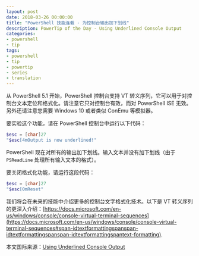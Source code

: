 ```yaml
---
layout: post
date: 2018-03-26 00:00:00
title: "PowerShell 技能连载 - 为控制台输出加下划线"
description: PowerTip of the Day - Using Underlined Console Output
categories:
- powershell
- tip
tags:
- powershell
- tip
- powertip
- series
- translation
---
```

从 PowerShell 5.1 开始，PowerShell 控制台支持 VT 转义序列，它可以用于对控制台文本定位和格式化。请注意它只对控制台有效，而对 PowerShell ISE 无效。另外还请注意您需要 Windows 10 或者类似 ConEmu 等模拟器。

要实验这个功能，请在 PowerShell 控制台中运行以下代码：

```powershell
$esc = [char]27
"$esc[4mOutput is now underlined!"
```

PowerShell 现在对所有的输出加下划线。输入文本并没有加下划线（由于 `PSReadLine` 处理所有输入文本的格式）。

要关闭格式化功能，请运行这段代码：

```powershell
$esc = [char]27
"$esc[0mReset"
```

我们将会在未来的技能中介绍更多的控制台文字格式化技术。以下是 VT 转义序列的更深入介绍：[https://docs.microsoft.com/en-us/windows/console/console-virtual-terminal-sequences](https://docs.microsoft.com/en-us/windows/console/console-virtual-terminal-sequences#span-idtextformattingspanspan-idtextformattingspanspan-idtextformattingspantext-formatting).

<!--more-->
本文国际来源：[Using Underlined Console Output](http://community.idera.com/powershell/powertips/b/tips/posts/using-underlined-console-output)
